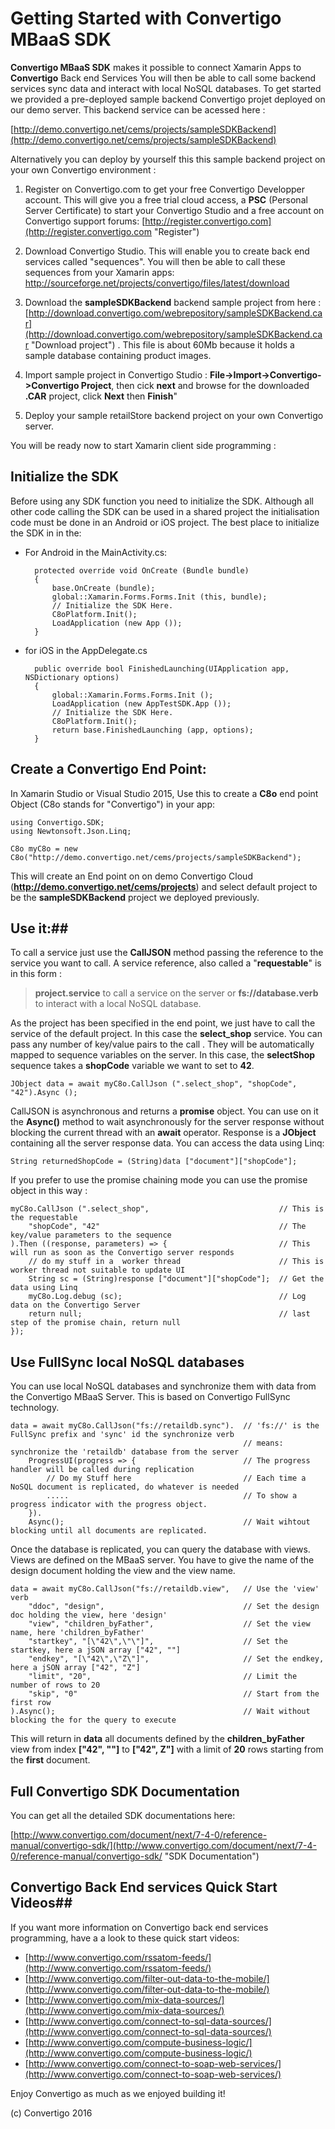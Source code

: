 
# Getting Started with Convertigo MBaaS SDK
**Convertigo MBaaS SDK** makes it possible to connect Xamarin Apps to **Convertigo** Back end Services You will then be able to call some backend services sync data and interact with local NoSQL databases. To get started we provided a pre-deployed sample backend Convertigo projet deployed on our demo server. This backend service can be acessed here :

[http://demo.convertigo.net/cems/projects/sampleSDKBackend](http://demo.convertigo.net/cems/projects/sampleSDKBackend)

Alternatively you can deploy by yourself this this sample backend project on your own Convertigo environment :  

1. Register on Convertigo.com to get your free Convertigo Developper account. This will give you a free trial cloud access, a **PSC** (Personal Server Certificate) to start your Convertigo Studio and a free account on Convertigo support forums: [http://register.convertigo.com](http://register.convertigo.com "Register")


2. Download Convertigo Studio. This will enable you to create back end services called "sequences". You will then be able to call these sequences from your Xamarin apps: [http://sourceforge.net/projects/convertigo/files/latest/download ](http://sourceforge.net/projects/convertigo/files/latest/download "Download Convertigo Studio")

3. Download the **sampleSDKBackend** backend sample project from here : [http://download.convertigo.com/webrepository/sampleSDKBackend.car](http://download.convertigo.com/webrepository/sampleSDKBackend.car "Download project") . This file is about 60Mb because it holds a sample database containing product images. 

4. Import sample project in Convertigo Studio : **File->Import->Convertigo->Convertigo Project**, then cick **next** and browse for the downloaded **.CAR** project, click **Next**  then **Finish**"

5. Deploy your sample retailStore backend project on your own Convertigo server.

You will be ready now to start Xamarin client side programming :

## Initialize the SDK ##
Before using any SDK function you need to initialize the SDK. Although all other code calling the SDK can be used in a shared project the initialisation code must be done in an Android or iOS project. The best place to initialize the SDK in in the:

- For Android in the MainActivity.cs:

		protected override void OnCreate (Bundle bundle)
		{
			base.OnCreate (bundle);
			global::Xamarin.Forms.Forms.Init (this, bundle);
			// Initialize the SDK Here.
			C8oPlatform.Init();
			LoadApplication (new App ());
		}

- for iOS in the AppDelegate.cs

		public override bool FinishedLaunching(UIApplication app, NSDictionary options)
		{
			global::Xamarin.Forms.Forms.Init ();
			LoadApplication (new AppTestSDK.App ());
			// Initialize the SDK Here.
			C8oPlatform.Init();
			return base.FinishedLaunching (app, options);
		}


## Create a Convertigo End Point: ##
In Xamarin Studio or Visual Studio 2015, Use this to create a **C8o** end point Object (C8o stands for "Convertigo") in your app:

	using Convertigo.SDK;
	using Newtonsoft.Json.Linq;
    
    C8o myC8o = new C8o("http://demo.convertigo.net/cems/projects/sampleSDKBackend");

This will create an End point on on demo Convertigo Cloud (**http://demo.convertigo.net/cems/projects**) and select default project to be the **sampleSDKBackend** project we deployed previously. 

## Use it:##
To call a service just use the **CallJSON** method  passing the reference to the service you want to call. A service reference, also called a "**requestable**" is in this form :
> **project.service** to call a service on the server or
> **fs://database.verb** to interact with a local NoSQL database.

As the project has been specified in the end point, we just have to call the service of the default project. In this case the **select_shop** service. You can pass any number of key/value pairs to the call . They will be automatically mapped to sequence variables on the server. In this case, the **selectShop** sequence takes a **shopCode** variable we want to set to **42**. 


    JObject data = await myC8o.CallJson (".select_shop", "shopCode", "42").Async ();


CallJSON is asynchronous and returns a **promise** object. You can use on it the **Async()** method to wait asynchronously for the server response without blocking the current thread with an **await** operator. Response is a **JObject** containing all the server response data. You can access the data using Linq:

    String returnedShopCode = (String)data ["document"]["shopCode"];

If you prefer to use the promise chaining mode you can use the promise object in this way :

	myC8o.CallJson (".select_shop",								// This is the requestable
		"shopCode", "42"										// The key/value parameters to the sequence
	).Then ((response, parameters) => {							// This will run as soon as the Convertigo server responds
		// do my stuff in a	 worker thread						// This is worker thread not suitable to update UI
		String sc = (String)response ["document"]["shopCode"];	// Get the data using Linq
		myC8o.Log.debug (sc);									// Log data on the Convertigo Server
		return null;											// last step of the promise chain, return null
	});


## Use FullSync local NoSQL databases ##
You can use local NoSQL databases and synchronize them with data from the Convertigo MBaaS Server. This is based on Convertigo FullSync technology.

	data = await myC8o.CallJson("fs://retaildb.sync").	// 'fs://' is the FullSync prefix and 'sync' id the synchronize verb 
														// means: synchronize the 'retaildb' database from the server 
		ProgressUI(progress => {						// The progress handler will be called during replication
			// Do my Stuff here							// Each time a NoSQL document is replicated, do whatever is needed
			.....										// To show a progress indicator with the progress object.
		}).
		Async();										// Wait wihtout blocking until all documents are replicated.

Once the database is replicated, you can query the database with views. Views are defined on the MBaaS server. You have to give the name of the design document holding the view and the view name.

	data = await myC8o.CallJson("fs://retaildb.view",	// Use the 'view' verb
		"ddoc", "design",								// Set the design doc holding the view, here 'design'
		"view", "children_byFather",					// Set the view name, here 'children_byFather'
		"startkey", "[\"42\",\"\"]",					// Set the startkey, here a jSON array ["42", ""]
		"endkey", "[\"42\",\"Z\"]",						// Set the endkey, here a jSON array ["42", "Z"] 
		"limit", "20",									// Limit the number of rows to 20
		"skip", "0"										// Start from the first row
	).Async();											// Wait without blocking the for the query to execute 

This will return in **data** all documents defined by the **children_byFather** view from index **["42", ""]** to **["42", Z"]** with a limit of **20** rows starting from the **first** document.  
	
## Full Convertigo SDK Documentation ##
You can get all the detailed SDK documentations here:

[http://www.convertigo.com/document/next/7-4-0/reference-manual/convertigo-sdk/](http://www.convertigo.com/document/next/7-4-0/reference-manual/convertigo-sdk/ "SDK Documentation")

## Convertigo Back End services Quick Start Videos##
If you want more information on Convertigo back end services programming, have a a look to these quick start videos:

- [http://www.convertigo.com/rssatom-feeds/](http://www.convertigo.com/rssatom-feeds/)
- [http://www.convertigo.com/filter-out-data-to-the-mobile/](http://www.convertigo.com/filter-out-data-to-the-mobile/)
- [http://www.convertigo.com/mix-data-sources/](http://www.convertigo.com/mix-data-sources/)
- [http://www.convertigo.com/connect-to-sql-data-sources/](http://www.convertigo.com/connect-to-sql-data-sources/)
- [http://www.convertigo.com/compute-business-logic/](http://www.convertigo.com/compute-business-logic/)
- [http://www.convertigo.com/connect-to-soap-web-services/](http://www.convertigo.com/connect-to-soap-web-services/)


Enjoy Convertigo as much as we enjoyed building it!

(c) Convertigo 2016